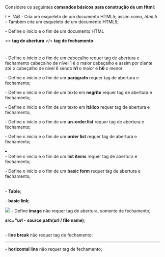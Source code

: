 Considere os seguintes **comandos básicos para construção de um Html**:

*! + TAB* - Cria um esqueleto de um documento HTML5;
assim como,
*html:5* - Também cria um esqueleto de um documento HTML5;


**<Html></html>** - Define o início e o fim de um documento HTML

*<>*  **tag de abertura**
*</>* **tag de fechamento**

**<h1></h1>** - Define o início e o fim de um cabeçalho requer tag de abertura e fechamento 
cabeçalho de nível 1 é o maior cabeçalho e
assim por diante até o cabeçalho de nível 6
sendo **h1** o maior e **h6** o menor

**<p></p>** -   Define o início e o fim de um **parágrafo** requer tag de abertura e fechamento;

**<b></b>** -   Define o início e o fim de um texto em **negrito** requer tag de abertura e fechamento;

**<i></i>** -   Define o início e o fim de um texto em **itálico** requer tag de abertura e fechamento;

**<ul></ul>** - Define o início e o fim de um **un-order list** requer tag de abertura e fechamento;

**<ol></ol>** - Define o início e o fim de um **order list** requer tag de abertura e fechamento;

**<li></li>** - Define o início e o fim de um **list items** requer tag de abertura e fechamento;

**<form></form>** - Define o início e o fim de um **basic form** requer tag de abertura e fechamento;

**<table></table>** - **Table**;

**<a href="url"></a>** - **basic link**;

**<img src="url"/>** - Define **image** não requer tag de abertura, somente de fechamento;

**src="url** - **source path(url / file name)**;

**<br>** - **line break** não requer tag de fechamento;

**<hr>** - **horizontal line** não requer tag de fechamento;
